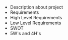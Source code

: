  * Description
about project
* Requirements
* High Level Requirements
* Low Level Requirements
* SWOT
* 5W's and 4H's
